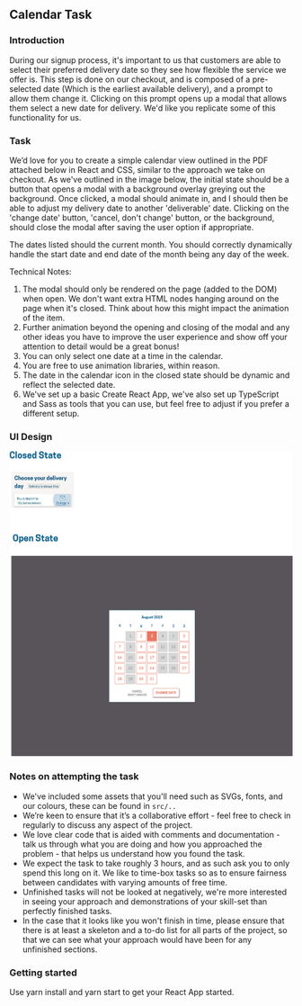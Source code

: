 ## Calendar Task

### Introduction

During our signup process, it's important to us that customers are able to select their preferred delivery date so they see how flexible the service we offer is. This step is done on our checkout, and is composed of a pre-selected date (Which is the earliest available delivery), and a prompt to allow them change it. Clicking on this prompt opens up a modal that allows them select a new date for delivery. We'd like you replicate some of this functionality for us.

### Task

We’d love for you to create a simple calendar view outlined in the PDF attached below in React and CSS, similar to the approach we take on checkout. As we've outlined in the image below, the initial state should be a button that opens a modal with a background overlay greying out the background. Once clicked, a modal should animate in, and I should then be able to adjust my delivery date to another 'deliverable' date. Clicking on the 'change date' button, 'cancel, don't change' button, or the background, should close the modal after saving the user option if appropriate.

The dates listed should the current month. You should correctly dynamically handle the start date and end date of the month being any day of the week.

Technical Notes:

1. The modal should only be rendered on the page (added to the DOM) when open. We don't want extra HTML nodes hanging around on the page when it's closed. Think about how this might impact the animation of the item.
2. Further animation beyond the opening and closing of the modal and any other ideas you have to improve the user experience and show off your attention to detail would be a great bonus!
3. You can only select one date at a time in the calendar.
4. You are free to use animation libraries, within reason.
5. The date in the calendar icon in the closed state should be dynamic and reflect the selected date.
6. We've set up a basic Create React App, we've also set up TypeScript and Sass as tools that you can use, but feel free to adjust if you prefer a different setup.

### UI Design

![](task.png)


### Notes on attempting the task

- We've included some assets that you'll need such as SVGs, fonts, and our colours, these can be found in `src/..`
- We’re keen to ensure that it’s a collaborative effort - feel free to check in regularly to discuss any aspect of the project.
- We love clear code that is aided with comments and documentation - talk us through what you are doing and how you approached the problem - that helps us understand how you found the task.
- We expect the task to take roughly 3 hours, and as such ask you to only spend this long on it. We like to time-box tasks so as to ensure fairness between candidates with varying amounts of free time.
- Unfinished tasks will not be looked at negatively, we're more interested in seeing your approach and demonstrations of your skill-set than perfectly finished tasks.
- In the case that it looks like you won't finish in time, please ensure that there is at least a skeleton and a to-do list for all parts of the project, so that we can see what your approach would have been for any unfinished sections.

### Getting started

Use yarn install and yarn start to get your React App started.
